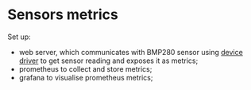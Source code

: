 # Sensors metrics


 Set up:
 - web server, which communicates with BMP280 sensor using [device driver](../../devices/BMP280/n2_i2c_bmp280.c) to get sensor reading and exposes it as metrics;
 - prometheus to collect and store metrics;
 - grafana to visualise prometheus metrics;